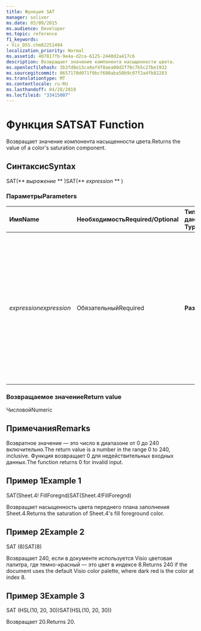 ```yaml
---
title: Функция SAT
manager: soliver
ms.date: 03/09/2015
ms.audience: Developer
ms.topic: reference
f1_keywords:
- Vis_DSS.chm82251494
localization_priority: Normal
ms.assetid: 407817fb-9e4a-d2ca-6125-2440d2a417c6
description: Возвращает значение компонента насыщенности цвета.
ms.openlocfilehash: 3b3fd8e13ca9af4f0aea00d2f78c7b5c27be1932
ms.sourcegitcommit: 8657170d071f9bcf680aba50b9c07f2a4fb82283
ms.translationtype: MT
ms.contentlocale: ru-RU
ms.lasthandoff: 04/28/2019
ms.locfileid: "33415007"
---
```

# <a name="sat-function"></a><span data-ttu-id="1984a-103">Функция SAT</span><span class="sxs-lookup"><span data-stu-id="1984a-103">SAT Function</span></span>

<span data-ttu-id="1984a-104">Возвращает значение компонента насыщенности цвета.</span><span class="sxs-lookup"><span data-stu-id="1984a-104">Returns the value of a color's saturation component.</span></span> 
  
## <a name="syntax"></a><span data-ttu-id="1984a-105">Синтаксис</span><span class="sxs-lookup"><span data-stu-id="1984a-105">Syntax</span></span>

<span data-ttu-id="1984a-106">SAT(\*\* *выражение* \*\* )</span><span class="sxs-lookup"><span data-stu-id="1984a-106">SAT(\*\* *expression* \*\* )</span></span> 
  
### <a name="parameters"></a><span data-ttu-id="1984a-107">Параметры</span><span class="sxs-lookup"><span data-stu-id="1984a-107">Parameters</span></span>

|<span data-ttu-id="1984a-108">**Имя**</span><span class="sxs-lookup"><span data-stu-id="1984a-108">**Name**</span></span>|<span data-ttu-id="1984a-109">**Необходимость**</span><span class="sxs-lookup"><span data-stu-id="1984a-109">**Required/Optional**</span></span>|<span data-ttu-id="1984a-110">**Тип данных**</span><span class="sxs-lookup"><span data-stu-id="1984a-110">**Data Type**</span></span>|<span data-ttu-id="1984a-111">**Описание**</span><span class="sxs-lookup"><span data-stu-id="1984a-111">**Description**</span></span>|
|:-----|:-----|:-----|:-----|
| <span data-ttu-id="1984a-112">_expression_</span><span class="sxs-lookup"><span data-stu-id="1984a-112">_expression_</span></span> <br/> |<span data-ttu-id="1984a-113">Обязательный</span><span class="sxs-lookup"><span data-stu-id="1984a-113">Required</span></span>  <br/> |<span data-ttu-id="1984a-114">**Разные**</span><span class="sxs-lookup"><span data-stu-id="1984a-114">**Varies**</span></span> <br/> |<span data-ttu-id="1984a-115">Индекс цвета в цветной таблице документа, выражение, которое решается на настраиваемый цвет (например, RGB или HSL), или ссылку на ячейку, содержаную цветной индекс или результат цвета.</span><span class="sxs-lookup"><span data-stu-id="1984a-115">An index of a color in the document's color table, an expression that resolves to a custom color (like RGB or HSL), or a reference to a cell that contains a color index or color result.</span></span>  <br/> |
   
### <a name="return-value"></a><span data-ttu-id="1984a-116">Возвращаемое значение</span><span class="sxs-lookup"><span data-stu-id="1984a-116">Return value</span></span>

<span data-ttu-id="1984a-117">Числовой</span><span class="sxs-lookup"><span data-stu-id="1984a-117">Numeric</span></span>
  
## <a name="remarks"></a><span data-ttu-id="1984a-118">Примечания</span><span class="sxs-lookup"><span data-stu-id="1984a-118">Remarks</span></span>

<span data-ttu-id="1984a-119">Возвратное значение — это число в диапазоне от 0 до 240 включительно.</span><span class="sxs-lookup"><span data-stu-id="1984a-119">The return value is a number in the range 0 to 240, inclusive.</span></span> <span data-ttu-id="1984a-120">Функция возвращает 0 для недействительных входных данных.</span><span class="sxs-lookup"><span data-stu-id="1984a-120">The function returns 0 for invalid input.</span></span>
  
## <a name="example-1"></a><span data-ttu-id="1984a-121">Пример 1</span><span class="sxs-lookup"><span data-stu-id="1984a-121">Example 1</span></span>

<span data-ttu-id="1984a-122">SAT(Sheet.4! FillForegnd)</span><span class="sxs-lookup"><span data-stu-id="1984a-122">SAT(Sheet.4!FillForegnd)</span></span>
  
<span data-ttu-id="1984a-123">Возвращает насыщенность цвета переднего плана заполнения Sheet.4.</span><span class="sxs-lookup"><span data-stu-id="1984a-123">Returns the saturation of Sheet.4's fill foreground color.</span></span>
  
## <a name="example-2"></a><span data-ttu-id="1984a-124">Пример 2</span><span class="sxs-lookup"><span data-stu-id="1984a-124">Example 2</span></span>

<span data-ttu-id="1984a-125">SAT (8)</span><span class="sxs-lookup"><span data-stu-id="1984a-125">SAT(8)</span></span>
  
<span data-ttu-id="1984a-126">Возвращает 240, если в документе используется Visio цветовая палитра, где темно-красный — это цвет в индексе 8.</span><span class="sxs-lookup"><span data-stu-id="1984a-126">Returns 240 if the document uses the default Visio color palette, where dark red is the color at index 8.</span></span>
  
## <a name="example-3"></a><span data-ttu-id="1984a-127">Пример 3</span><span class="sxs-lookup"><span data-stu-id="1984a-127">Example 3</span></span>

<span data-ttu-id="1984a-128">SAT (HSL(10, 20, 30))</span><span class="sxs-lookup"><span data-stu-id="1984a-128">SAT(HSL(10, 20, 30))</span></span>
  
<span data-ttu-id="1984a-129">Возвращает 20.</span><span class="sxs-lookup"><span data-stu-id="1984a-129">Returns 20.</span></span>
  

